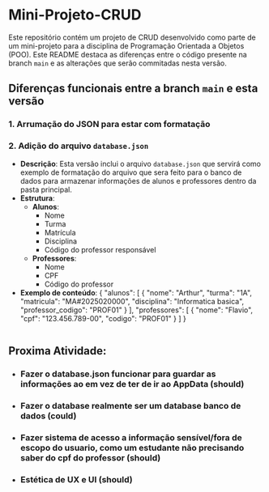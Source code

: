 # Mini-Projeto-CRUD

Este repositório contém um projeto de CRUD desenvolvido como parte de um mini-projeto para a disciplina de Programação Orientada a Objetos (POO). Este README destaca as diferenças entre o código presente na branch `main` e as alterações que serão commitadas nesta versão.

## Diferenças funcionais entre a branch `main` e esta versão

### 1. Arrumação do JSON para estar com formatação 

### 2. Adição do arquivo `database.json`
- **Descrição**: Esta versão inclui o arquivo `database.json` que servirá como exemplo de formatação do arquivo que sera feito para o banco de dados para armazenar informações de alunos e professores dentro da pasta principal.
- **Estrutura**:
  - **Alunos**:
    - Nome
    - Turma
    - Matrícula
    - Disciplina
    - Código do professor responsável
  - **Professores**:
    - Nome
    - CPF
    - Código do professor
- **Exemplo de conteúdo**:
  {
    "alunos": [
      {
        "nome": "Arthur",
        "turma": "1A",
        "matricula": "MA#2025020000",
        "disciplina": "Informatica basica",
        "professor_codigo": "PROF01"
      }
    ],
    "professores": [
      {
        "nome": "Flavio",
        "cpf": "123.456.789-00",
        "codigo": "PROF01"
      }
    ]
  }
  ```

## Proxima Atividade:

- ### Fazer o database.json funcionar para guardar as informações ao em vez de ter de ir ao AppData  (should) 
- ### Fazer o database realmente ser um database banco de dados (could)
- ### Fazer sistema de acesso a informação sensível/fora de escopo do usuario, como um estudante não precisando saber do cpf do professor (should)
- ### Estética de UX e UI (should)